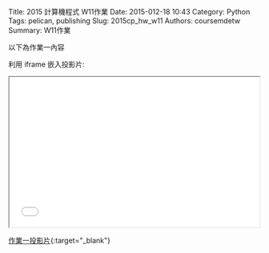 Title: 2015 計算機程式 W11作業
Date: 2015-012-18 10:43
Category: Python
Tags: pelican, publishing
Slug: 2015cp_hw_w11
Authors: coursemdetw
Summary: W11作業

以下為作業一內容

利用 iframe 嵌入投影片:

<iframe src="40423140_cp_w11_p.html" width="500" height="300"></iframe>

[作業一投影片](40423140_cp_w11_p.html){:target="_blank"}



